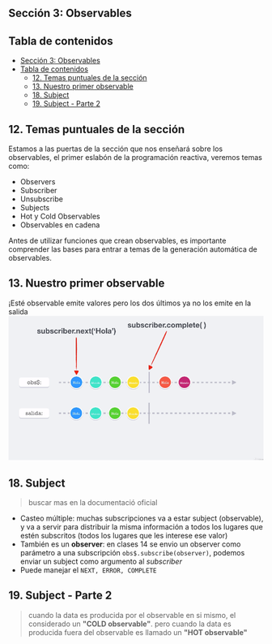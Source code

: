 ## **Sección 3: Observables**

## Tabla de contenidos
- [Sección 3: Observables](#seccin-3-observables)
- [Tabla de contenidos](#tabla-de-contenidos)
    - [12. Temas puntuales de la sección](#12-temas-puntuales-de-la-seccin)
    - [13. Nuestro primer observable](#13-nuestro-primer-observable)
    - [18. Subject](#18-subject)
    - [19. Subject - Parte 2](#19-subject---parte-2)


## 12. Temas puntuales de la sección
Estamos a las puertas de la sección que nos enseñará sobre los observables, el primer eslabón de la programación reactiva, veremos temas como:

* Observers
* Subscriber
* Unsubscribe
* Subjects
* Hot y Cold Observables
* Observables en cadena

Antes de utilizar funciones que crean observables, es importante comprender las bases para entrar a temas de la generación automática de observables.

## 13. Nuestro primer observable

¡Esté observable emite valores pero los dos últimos ya no los emite en la salida
![](screen/2021-05-29_04-26.png)


## 18. Subject

> buscar mas en la documentació oficial

* Casteo múltiple: muchas subscripciones va a estar subject (observable), y va a servir para distribuir la misma información a todos los lugares que estén subscritos (todos los lugares que les interese ese valor)
* También es un **observer**:  en clases 14 se envio un observer como parámetro a una subscripción `obs$.subscribe(observer)`, podemos enviar un subject como argumento al _subscriber_
* Puede manejar el `NEXT, ERROR, COMPLETE`

## 19. Subject - Parte 2


> cuando la data es producida por el observable en si mismo, el considerado un **"COLD observable"**.
> pero cuando la data es producida fuera del observable es llamado un **"HOT observable"**
